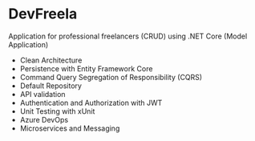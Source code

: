 # DevFreela
Application for professional freelancers (CRUD) using .NET Core (Model Application)

- Clean Architecture
- Persistence with Entity Framework Core
- Command Query Segregation of Responsibility (CQRS)
- Default Repository
- API validation
- Authentication and Authorization with JWT
- Unit Testing with xUnit
- Azure DevOps
- Microservices and Messaging
